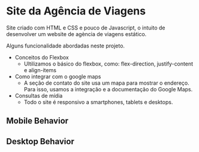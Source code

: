 # Site da Agência de Viagens


Site criado com  HTML e CSS e pouco de Javascript, o intuito de desenvolver um  website de agència de viagens estático. 

Alguns funcionalidade abordadas neste projeto.

-   Conceitos do Flexbox
    -   Ultilizamos o básico do flexbox, como: flex-direction, justify-content e align-items
-   Como integrar com o google maps
    -   A seção de contato do site usa um mapa para mostrar o endereço. Para isso, usamos a integração e a documentação do Google Maps.
-   Consultas de mídia
    -   Todo o site é responsivo a smartphones, tablets e desktops.
    
## Mobile Behavior
 


## Desktop Behavior
